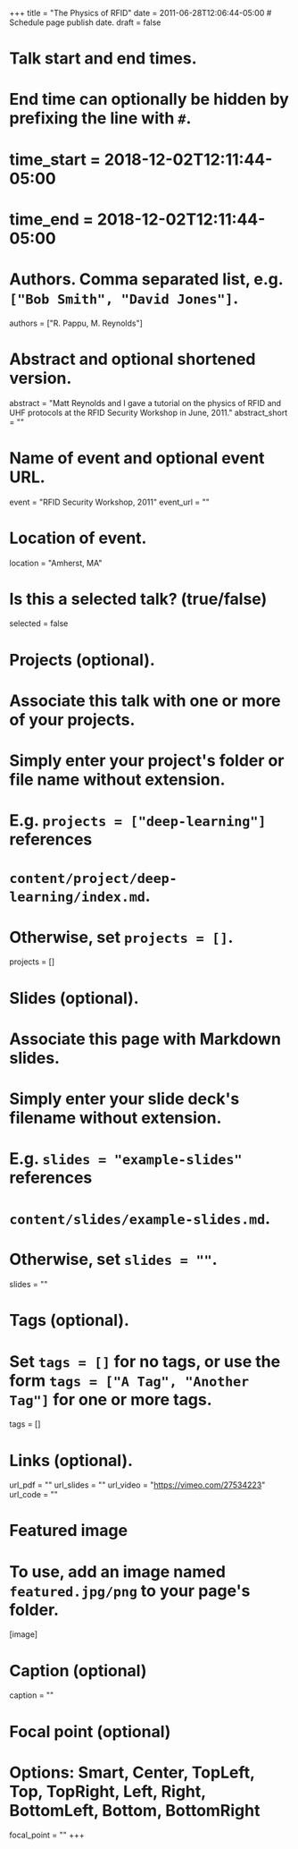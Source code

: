 +++
title = "The Physics of RFID"
date = 2011-06-28T12:06:44-05:00  # Schedule page publish date.
draft = false

# Talk start and end times.
#   End time can optionally be hidden by prefixing the line with `#`.
# time_start = 2018-12-02T12:11:44-05:00
# time_end = 2018-12-02T12:11:44-05:00

# Authors. Comma separated list, e.g. `["Bob Smith", "David Jones"]`.
authors = ["R. Pappu, M. Reynolds"]

# Abstract and optional shortened version.
abstract = "Matt Reynolds and I gave a tutorial on the physics of RFID and UHF protocols at the RFID Security Workshop in June, 2011."
abstract_short = ""

# Name of event and optional event URL.
event = "RFID Security Workshop, 2011"
event_url = ""

# Location of event.
location = "Amherst, MA"

# Is this a selected talk? (true/false)
selected = false

# Projects (optional).
#   Associate this talk with one or more of your projects.
#   Simply enter your project's folder or file name without extension.
#   E.g. `projects = ["deep-learning"]` references
#   `content/project/deep-learning/index.md`.
#   Otherwise, set `projects = []`.
projects = []

# Slides (optional).
#   Associate this page with Markdown slides.
#   Simply enter your slide deck's filename without extension.
#   E.g. `slides = "example-slides"` references
#   `content/slides/example-slides.md`.
#   Otherwise, set `slides = ""`.
slides = ""

# Tags (optional).
#   Set `tags = []` for no tags, or use the form `tags = ["A Tag", "Another Tag"]` for one or more tags.
tags = []

# Links (optional).
url_pdf = ""
url_slides = ""
url_video = "https://vimeo.com/27534223"
url_code = ""

# Featured image
# To use, add an image named `featured.jpg/png` to your page's folder.
[image]
  # Caption (optional)
  caption = ""

  # Focal point (optional)
  # Options: Smart, Center, TopLeft, Top, TopRight, Left, Right, BottomLeft, Bottom, BottomRight
  focal_point = ""
+++
